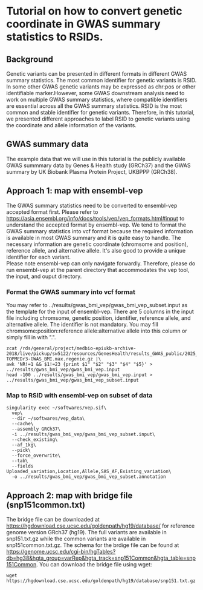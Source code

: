 # Tutorial on how to convert genetic coordinate in GWAS summary statistics to RSIDs.

## Background
Genetic variants can be presented in different formats in different GWAS summary statistics. The most common identifier for genetic variants is RSID. In some other GWAS genetic variants may be expressed as chr:pos or other identifiable marker.However, some GWAS downstream analysis need to work on multiple GWAS summary statistics, where compatible identifiers are essential across all the GWAS summary statistics. RSID is the most common and stable identifier for genetic variants. Therefore, in this tutorial, we presented different approaches to label RSID to genetic variants using the coordinate and allele information of the variants.

## GWAS summary data
The example data that we will use in this tutorial is the publicly available GWAS summmary data by Genes & Health study (GRCh37) and the GWAS summary by UK Biobank Plasma Protein Project, UKBPPP (GRCh38).  

## Approach 1: map with ensembl-vep
The GWAS summary statistics need to be converted to ensembl-vep accepted format first. Please refer to https://asia.ensembl.org/info/docs/tools/vep/vep_formats.html#input to understand the accepted format by ensembl-vep. We tend to format the GWAS summary statistics into vcf format because the required information is available in most GWAS summary and it is quite easy to handle. The necessary information are genetic coordinate (chromsome and position), reference allele, and alternative allele. It's also good to provide a unique identifier for each variant.<br>
Please note ensembl-vep can only navigate forwardly. Therefore, please do run ensembl-vep at the parent directory that accommodates the vep tool, the input, and ouput directory.

### Format the GWAS summary into vcf format
You may refer to ../results/gwas_bmi_vep/gwas_bmi_vep_subset.input as the template for the input of ensembl-vep. There are 5 columns in the input file including chromsome, genetic position, identifier, reference allele, and alternative allele. The identifier is not mandatory. You may fill chromsome:position:reference allele:alternative allele into this column or simply fill in with ".".
```
zcat /rds/general/project/medbio-epiukb-archive-2018/live/pickup/sw5122/resources/GenesHealth/results_GWAS_public/2025_05_13_BMI.max_singlevariant51kGSA-TOPMEDr3-GWAS_BMI.max.regenie.gz |\
awk 'NR!=1 && $1!=23 {print $1" "$2" "$3" "$4" "$5}' > ../results/gwas_bmi_vep/gwas_bmi_vep.input
head -100 ../results/gwas_bmi_vep/gwas_bmi_vep.input > ../results/gwas_bmi_vep/gwas_bmi_vep_subset.input
```

### Map to RSID with ensembl-vep on subset of data
```
singularity exec ~/softwares/vep.sif\
  vep\
  --dir ~/softwares/vep_data\
  --cache\
  --assembly GRCh37\
  -i ../results/gwas_bmi_vep/gwas_bmi_vep_subset.input\
  --check_existing\
  --af_1kg\
  --pick\
  --force_overwrite\
  --tab\
  --fields Uploaded_variation,Location,Allele,SAS_AF,Existing_variation\
  -o ../results/gwas_bmi_vep/gwas_bmi_vep_subset.annotation
```

## Approach 2: map with bridge file (snp151common.txt)
The bridge file can be downloaded at https://hgdownload.cse.ucsc.edu/goldenpath/hg19/database/ for reference genome version GRch37 (hg19). The full variants are available in snp151.txt.gz while the common variants are available in snp151common.txt.gz. The schema for the brdige file can be found at https://genome.ucsc.edu/cgi-bin/hgTables?db=hg38&hgta_group=varRep&hgta_track=snp151Common&hgta_table=snp151Common. You can download the bridge file using wget:
```
wget https://hgdownload.cse.ucsc.edu/goldenpath/hg19/database/snp151.txt.gz
```
